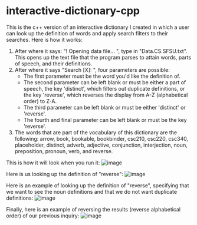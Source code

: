 # interactive-dictionary-cpp
This is the c++ version of an interactive dictionary I created in which a user can look up the definition of words and apply search filters to their searches. Here is how it works:

1) After where it says: "! Opening data file... ", type in "Data.CS.SFSU.txt". This opens up the text file that the program parses to attain words, parts of speech, and their definitions.
2) After where it says "Search [X]: ", four parameters are possible:
   - The first parameter must be the word you'd like the definition of.
   - The second parameter can be left blank or must be either a part of speech, the key 'distinct', which filters out duplicate definitions, or the key 'reverse', which reverses the        display from A-Z (alphabetical order) to Z-A.
   - The third parameter can be left blank or must be either 'distinct' or 'reverse'.
   - The fourth and final parameter can be left blank or must be the key 'reverse'.
3) The words that are part of the vocabulary of this dictionary are the following: arrow, book, bookable, bookbinder, csc210, csc220, csc340, placeholder, distinct, adverb, adjective, conjunction, interjection, noun, preposition, pronoun, verb, and reverse.

This is how it will look when you run it:
![image](https://github.com/user-attachments/assets/d1e63c93-ba14-4d1d-a0c7-89a5aa0a7821)

Here is us looking up the definition of "reverse":
![image](https://github.com/user-attachments/assets/b5d25576-bbd4-4fa0-b1c0-18f357448ca7)


Here is an example of looking up the definition of "reverse", specifying that we want to see the noun definitions and that we do not want duplicate definitions:
![image](https://github.com/user-attachments/assets/c4a70d85-ae73-48d0-aa16-207cc5a8f957)


Finally, here is an example of reversing the results (reverse alphabetical order) of our previous inquiry:
![image](https://github.com/user-attachments/assets/842b710e-c0e5-4723-a89d-bc4c9d30ef14)
